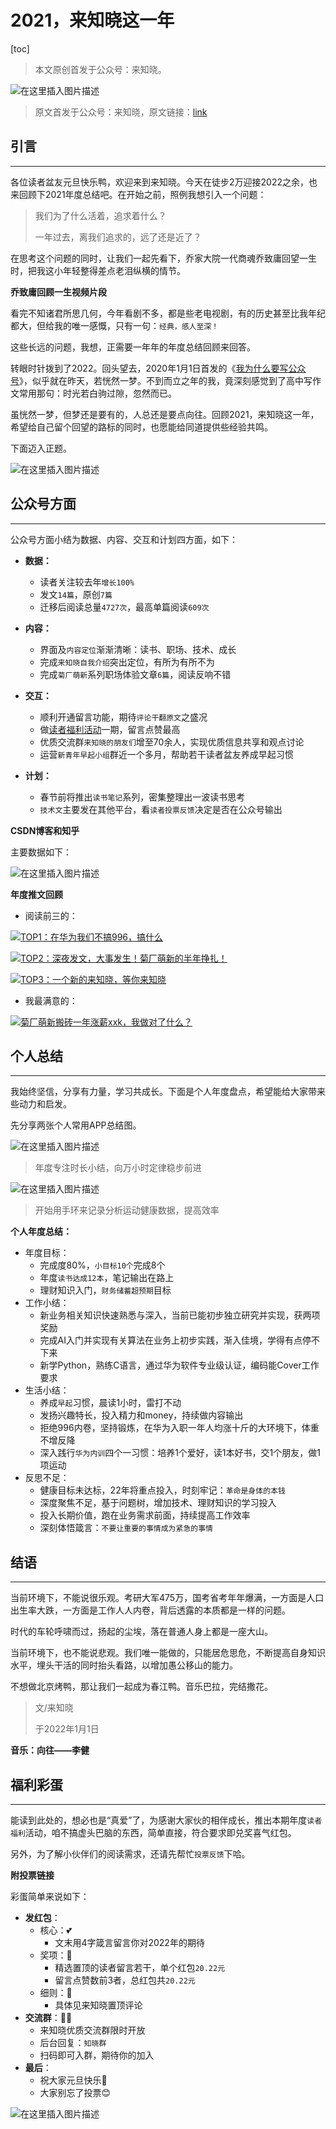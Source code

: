 

# 2021，来知晓这一年

[toc]

> 本文原创首发于公众号：来知晓。
>

![在这里插入图片描述](https://img-blog.csdnimg.cn/c5528c9f9e124eebab6db2c5f91a26e6.png)

> 原文首发于公众号：来知晓，原文链接：[link](https://mp.weixin.qq.com/s/RSVgVoK_bCbhwjx10fHufw)




## 引言

-----



各位读者盆友元旦快乐鸭，欢迎来到来知晓。今天在徒步2万迎接2022之余，也来回顾下2021年度总结吧。在开始之前，照例我想引入一个问题：

> 我们为了什么活着，追求着什么？
>
> 一年过去，离我们追求的，远了还是近了？

在思考这个问题的同时，让我们一起先看下，乔家大院一代商魂乔致庸回望一生时，把我这小年轻整得差点老泪纵横的情节。

**乔致庸回顾一生视频片段**

看完不知诸君所思几何，今年看剧不多，都是些老电视剧，有的历史甚至比我年纪都大，但给我的唯一感慨，只有一句：`经典，感人至深！`

这些长远的问题，我想，正需要一年年的年度总结回顾来回答。

转眼时针拨到了2022。回头望去，2020年1月1日首发的《[我为什么要写公众号](https://mp.weixin.qq.com/s/PH9spbFNdQg1oxgLwFAS_g)》，似乎就在昨天，若恍然一梦。不到而立之年的我，竟深刻感觉到了高中写作文常用那句：时光若白驹过隙，忽然而已。

虽恍然一梦，但梦还是要有的，人总还是要点向往。回顾2021，来知晓这一年，希望给自己留个回望的路标的同时，也愿能给同道提供些经验共鸣。

下面迈入正题。

![在这里插入图片描述](https://img-blog.csdnimg.cn/c706276883b04a1fbf200362347afa0d.gif#pic_center)





## 公众号方面

----

公众号方面小结为数据、内容、交互和计划四方面，如下：

- **数据：**
  - 读者关注较去年`增长100%`
  - 发文`14篇`，原创`7篇`
  - 迁移后阅读总量`4727次`，最高单篇阅读`609次`
- **内容：**
  - 界面及`内容定位`渐渐清晰：读书、职场、技术、成长
  - 完成`来知晓自我介绍`突出定位，有所为有所不为
  - 完成`菊厂萌新`系列职场体验文章`6篇`，阅读反响不错
- **交互：**
  - 顺利开通留言功能，期待`评论干翻原文`之盛况
  - 做[读者福利活动](https://mp.weixin.qq.com/s/aW8pF1iGCJ5moeYtyF72Fw)一期，留言点赞最高
  - 优质交流群`来知晓的朋友们`增至70余人，实现优质信息共享和观点讨论
  - 运营`新青年早起小组`群近一个多月，帮助若干读者盆友养成早起习惯

- **计划：**
  - 春节前将推出`读书笔记`系列，密集整理出一波读书思考
  - `技术文`主要发在其他平台，看`读者投票反馈`决定是否在公众号输出

**CSDN博客和知乎**

主要数据如下：

![在这里插入图片描述](https://img-blog.csdnimg.cn/53f3da6965f445cc8240856c3bc7ca03.png)



**年度推文回顾**

- 阅读前三的：

[![TOP1：在华为我们不搞996，搞什么](https://img-blog.csdnimg.cn/fecc77e355db44029b572bf6c50faa28.png)](https://mp.weixin.qq.com/s/BliKGoEBWx4FNvN53NSZHw)

[![TOP2：深夜发文，大事发生！菊厂萌新的半年挣扎！](https://img-blog.csdnimg.cn/2a48a9bf38884a47b53e3d60ec23562d.png)](https://mp.weixin.qq.com/s/ja4j4_YTkUCb1APNRCM4GA)

[![TOP3：一个新的来知晓，等你来知晓](https://img-blog.csdnimg.cn/1e8bcf7b9606492bbeff0d0137e22dfa.png)](https://mp.weixin.qq.com/s/aW8pF1iGCJ5moeYtyF72Fw)


- 我最满意的：

[![菊厂萌新搬砖一年涨薪xxk，我做对了什么？](https://img-blog.csdnimg.cn/08417471667f4c909619a6a96a3a922b.png)](https://mp.weixin.qq.com/s/CxQrlsUHq4bbqOqdC2RBwg)




## 个人总结

-----

我始终坚信，分享有力量，学习共成长。下面是个人年度盘点，希望能给大家带来些动力和启发。

先分享两张个人常用APP总结图。



![在这里插入图片描述](https://img-blog.csdnimg.cn/1f8f1d5c853244b8a520828c5e988d0d.png)

> 年度专注时长小结，向万小时定律稳步前进

![在这里插入图片描述](https://img-blog.csdnimg.cn/85a2cb67939d4cc2b0f25ec50e7564eb.png)

> 开始用手环来记录分析运动健康数据，提高效率



**个人年度总结：**

- 年度目标：
  - 完成度80%，`小目标10个`完成8个
  - 年度`读书达成12本`，笔记输出在路上
  - 理财知识入门，`财务储蓄超预期`目标
- 工作小结：
  - 新业务相关知识快速熟悉与深入，当前已能初步独立研究并实现，获两项奖励
  - 完成AI入门并实现有关算法在业务上初步实践，渐入佳境，学得有点停不下来
  - 新学Python，熟练C语言，通过华为软件专业级认证，编码能Cover工作要求
- 生活小结：
  - 养成`早起`习惯，晨读1小时，雷打不动
  - 发扬兴趣特长，投入精力和money，持续做内容输出
  - 拒绝996内卷，坚持锻炼，在华为入职一年人均涨十斤的大环境下，体重不增反降
  - 深入践行`华为内训`四个一习惯：培养1个爱好，读1本好书，交1个朋友，做1项运动
- 反思不足：
  - 健康目标未达标，22年将重点投入，时刻牢记：`革命是身体的本钱`
  - 深度聚焦不足，基于问题树，增加技术、理财知识的学习投入
  - 投入长期价值，跑在业务需求前面，持续提高工作效率
  - 深刻体悟箴言：`不要让重要的事情成为紧急的事情`



## 结语

-----



当前环境下，不能说很乐观。考研大军475万，国考省考年年爆满，一方面是人口出生率大跌，一方面是工作人人内卷，背后透露的本质都是一样的问题。

时代的车轮呼啸而过，扬起的尘埃，落在普通人身上都是一座大山。

当前环境下，也不能说悲观。我们唯一能做的，只能居危思危，不断提高自身知识水平，埋头干活的同时抬头看路，以增加愚公移山的能力。

不想做北京烤鸭，那让我们一起成为春江鸭。音乐巴拉，完结撒花。

> 文/来知晓
>
> 于2022年1月1日



**音乐：向往——李健**





## 福利彩蛋

-----

能读到此处的，想必也是“真爱”了，为感谢大家伙的相伴成长，推出本期年度`读者福利`活动，咱不搞虚头巴脑的东西，简单直接，符合要求即兑奖喜气红包。

另外，为了解小伙伴们的阅读需求，还请先帮忙`投票反馈`下哈。



**附投票链接**



彩蛋简单来说如下：

- **发红包**：
  - 核心：💕
    - 文末用4字箴言留言你对2022年的期待
  - 奖项：🎁
    - 精选置顶的读者留言若干，单个红包`20.22元`
    - 留言点赞数前3者，总红包共`20.22元`
  - 细则：👀
    - 具体见来知晓置顶评论
- **交流群**：👩‍🎓
  - 来知晓优质交流群限时开放
  - 后台回复：`知晓群`
  - 扫码即可入群，期待你的加入
- **最后**：
  - 祝大家元旦快乐🎉
  - 大家别忘了投票😊



![在这里插入图片描述](https://img-blog.csdnimg.cn/e3ca5f492481436eb6f087ccd22870d6.png)





